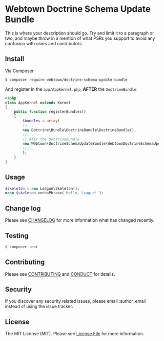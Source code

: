 # Webtown Doctrine Schema Update Bundle

This is where your description should go. Try and limit it to a paragraph or two, and maybe throw in a mention of what
PSRs you support to avoid any confusion with users and contributors.

## Install

Via Composer

``` bash
$ composer require webtown/doctrine-schema-update-bundle
```

And register in the `app/AppKernel.php`, **AFTER** the `DoctrineBundle`:

``` php
<?php
class AppKernel extends Kernel
{
    public function registerBundles()
    {
        $bundles = array(
        //...
        new Doctrine\Bundle\DoctrineBundle\DoctrineBundle(),
        //...
        // Afer the DoctrineBundle
        new Webtown\DoctrineSchemaUpdateBundle\WebtownDoctrineSchemaUpdateBundle(),
        //...
        );
    }
}
```

## Usage

``` php
$skeleton = new League\Skeleton();
echo $skeleton->echoPhrase('Hello, League!');
```

## Change log

Please see [CHANGELOG](CHANGELOG.md) for more information what has changed recently.

## Testing

``` bash
$ composer test
```

## Contributing

Please see [CONTRIBUTING](CONTRIBUTING.md) and [CONDUCT](CONDUCT.md) for details.

## Security

If you discover any security related issues, please email :author_email instead of using the issue tracker.

## License

The MIT License (MIT). Please see [License File](LICENSE.md) for more information.
